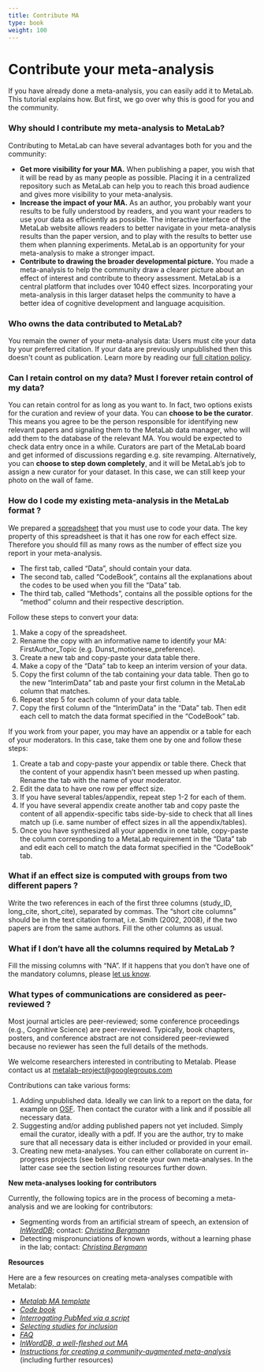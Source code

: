 ```yaml
---
title: Contribute MA
type: book
weight: 100
---
```



Contribute your meta-analysis
=============================================================

If you have already done a meta-analysis, you can easily add it to MetaLab. This tutorial explains how. But first, we go over why this is good for you and the community.

### Why should I contribute my meta-analysis to MetaLab?

Contributing to MetaLab can have several advantages both for you and the community:  
* **Get more visibility for your MA.** When publishing a paper, you wish that it will be read by as many people as possible. Placing it in a centralized repository such as MetaLab can help you to reach this broad audience and gives more visibility to your meta-analysis.  
* **Increase the impact of your MA.** As an author, you probably want your results to be fully understood by readers, and you want your readers to use your data as efficiently as possible. The interactive interface of the MetaLab website allows readers to better navigate in your meta-analysis results than the paper version, and to play with the results to better use them when planning experiments. MetaLab is an opportunity for your meta-analysis to make a stronger impact.  
* **Contribute to drawing the broader developmental picture.** You made a meta-analysis to help the community draw a clearer picture about an effect of interest and contribute to theory assessment. MetaLab is a central platform that includes over 1040 effect sizes. Incorporating your meta-analysis in this larger dataset helps the community to have a better idea of cognitive development and language acquisition.

### Who owns the data contributed to MetaLab? 

You remain the owner of your meta-analysis data: Users must cite your data by your preferred citation. If your data are previously unpublished then this doesn't count as publication. Learn more by reading our [full citation policy](/publications.html). 

### Can I retain control on my data? Must I forever retain control of my data?

You can retain control for as long as you want to. In fact, two options exists for the curation and review of your data. You can **choose to be the curator**. This means you agree to be the person responsible for identifying new relevant papers and signaling them to the MetaLab data manager, who will add them to the database of the relevant MA. You would be expected to check data entry once in a while. Curators are part of the MetaLab board and get informed of discussions regarding e.g. site revamping. Alternatively, you can **choose to step down completely**, and it will be MetaLab’s job to assign a new curator for your dataset. In this case, we can still keep your photo on the wall of fame.

### How do I code my existing meta-analysis in the MetaLab format ? 

We prepared a [spreadsheet](https://docs.google.com/spreadsheets/d/12Y_2BcFSu48t0F8a_xrY1Ro2fJoCIV1h8O627WNcrjY/edit#gid=0) that you must use to code your data. The key property of this spreadsheet is that it has one row for each effect size. Therefore you should fill as many rows as the number of effect size you report in your meta-analysis.   
* The first tab, called “Data”, should contain your data.   
* The second tab, called “CodeBook”, contains all the explanations about the codes to be used when you fill the “Data” tab.   
* The third tab, called “Methods”, contains all the possible options for the “method” column and their respective description. 

Follow these steps to convert your data:   

1. Make a copy of the spreadsheet.  
2. Rename the copy  with an informative name to identify your MA: FirstAuthor_Topic (e.g. Dunst_motionese_preference).  
3. Create a new tab and copy-paste your data table there.  
4. Make a copy of the “Data” tab to keep an interim version of your data.  
5. Copy the first column of the tab containing your data table. Then go to the new “InterimData” tab and paste your first column in the MetaLab column that matches.   
6. Repeat step 5 for each column of your data table.  
7. Copy the first column of the “InterimData” in the “Data” tab. Then edit each cell to match the data format specified in the “CodeBook” tab.  

If you work from your paper, you may have an appendix or a table for each of your moderators. In this case, take them one by one and follow these steps:  

1. Create a tab and copy-paste your appendix or table there. Check that the content of your appendix hasn’t been messed up when pasting. Rename the tab with the name of your moderator.
2. Edit the data to have one row per effect size. 
3. If you have several tables/appendix, repeat step 1-2 for each of them.
4. If you have several appendix create another tab and copy paste the content of all appendix-specific tabs side-by-side to check that all lines match up (i.e. same number of effect sizes in all the appendix/tables).
5. Once you have synthesized all your appendix in one table, copy-paste the column corresponding to a MetaLab requirement in the “Data” tab and edit each cell to match the data format specified in the “CodeBook” tab.   

### What if an effect size is computed with groups from two different papers ?

Write the two references in each of the first three columns (study_ID, long_cite, short_cite), separated by commas. The “short cite columns” should be in the text citation format, i.e. Smith (2002, 2008), if the two papers are from the same authors. 
Fill the other columns as usual. 

### What if I don’t have all the columns required by MetaLab ?

Fill the missing columns with “NA”. If it happens that you don’t have one of the mandatory columns, please [let us know](metalab-project@googlegroups.com).

### What types of communications are considered as peer-reviewed ?

Most journal articles are peer-reviewed; some conference proceedings (e.g., Cognitive Science) are peer-reviewed. Typically, book chapters, posters, and conference abstract are not considered peer-reviewed because no reviewer has seen the full details of the methods.




We welcome researchers interested in contributing to Metalab. Please contact us at metalab-project@googlegroups.com

Contributions can take various forms:

1. Adding unpublished data. Ideally we can link to a report on the data, for example on [OSF](http://osf.io). Then contact the curator
with a link and if possible all necessary data.
2. Suggesting and/or adding published papers not yet included. Simply email the curator, ideally with a pdf. If you are the author, try to make sure that all necessary data is either included or provided in your email.
3. Creating new meta-analyses. You can either collaborate on current in-progress projects (see below) or create your own meta-analyses. In the latter case see the section listing resources further down.

**New meta-analyses looking for contributors**

Currently, the following topics are in the process of becoming a meta-analysis and we are looking for contributors:

* Segmenting words from an artificial stream of speech, an extension of [*InWordDB*](http://inworddb.acristia.org); contact: [*Christina Bergmann*](http://sites.google.com/site/chbergma/home/contact)
* Detecting mispronunciations of known words, without a learning phase in the lab; contact: [*Christina Bergmann*](http://sites.google.com/site/chbergma/home/contact)


**Resources**

Here are a few resources on creating meta-analyses compatible with Metalab:

* [*Metalab MA template*](https://docs.google.com/spreadsheets/d/12Y_2BcFSu48t0F8a_xrY1Ro2fJoCIV1h8O627WNcrjY/edit?usp=sharing)
* [*Code book*](https://docs.google.com/document/d/1szXxrv75qTVx-4adlLrwmjWSDIBJfMH09dzh9733mog/edit?usp=sharing)
* [*Interrogating PubMed via a  script*](https://gist.github.com/mcfrank/c1ec74df1427278cbe53)
* [*Selecting studies for
inclusion*](https://www.getdatajoy.com/project/561388dfb485274e40055563)
* [*FAQ*](https://docs.google.com/document/d/1_7mgeaARlYK6TecyUqzk9SSr0pLAkV3pQZE4qYT7CMA/edit?usp=sharing)
* [*InWordDB, a well-fleshed out MA*](https://docs.google.com/spreadsheets/d/1XN6VaYRs7CStrINct_rr2d6rh6WN28xFiIGB5T1vkzY/edit?usp=sharing)
* [*Instructions for creating a
community-augmented meta-analysis*](https://sites.google.com/site/infantdbs/create-your-own-cama)
(including further resources)



